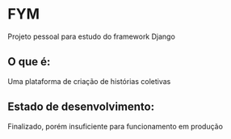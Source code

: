 # FYM
Projeto pessoal para estudo do framework Django

## O que é:
Uma plataforma de criação de histórias coletivas

## Estado de desenvolvimento:
Finalizado, porém insuficiente para funcionamento em produção
